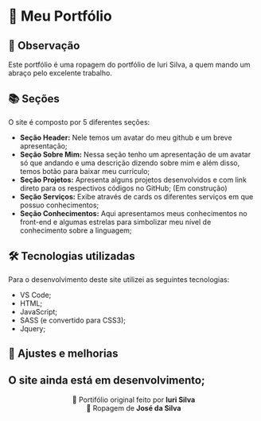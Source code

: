 
# 🍣 Meu Portfólio<br>


## 🌳 Observação<br>
Este portfólio é uma ropagem do portfólio de Iuri Silva, a quem mando um abraço pelo excelente trabalho.

## 📚 Seções
O site é composto por 5  diferentes seções:

- **Seção Header:** Nele temos um avatar do meu github e um breve apresentação;
- **Seção Sobre Mim:** Nessa seção tenho um apresentação de um avatar só que andando e uma descrição dizendo sobre mim e além disso, temos botão para baixar meu currículo;
- **Seção Projetos:** Apresenta alguns projetos desenvolvidos e com link direto para os respectivos códigos no GitHub; (Em construção)
- **Seção Serviços:** Exibe através de cards os diferentes serviços em que possuo conhecimentos;
- **Seção Conhecimentos:** Aqui apresentamos meus conhecimentos no front-end e algumas estrelas para simbolizar meu nível de conhecimento sobre a linguagem;

## 🛠 Tecnologias utilizadas
Para o desenvolvimento deste site utilizei as seguintes tecnologias:
- VS Code;
- HTML;
- JavaScript;
- SASS (e convertido para CSS3);
- Jquery;

## 📌 Ajustes e melhorias
O site ainda está em desenvolvimento;
---

<p align= center>
🏰 Portifólio original feito por <strong>Iuri Silva</strong> <br>
🏰 Ropagem de <strong>José da  Silva</strong>
  <link href = "https://portfoliojosesilva.netlify.app">

</p>
